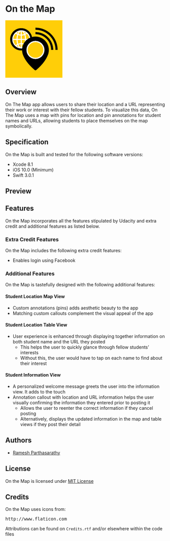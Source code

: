# On the Map
![Alt Text](https://github.com/Ramesh-P/on-the-map/blob/master/On%20the%20Map/Assets.xcassets/AppIcon.appiconset/Icon-60%403x.png)
## Overview
On The Map app allows users to share their location and a URL representing their work or interest with their fellow students. To visualize this data, On The Map uses a map with pins for location and pin annotations for student names and URLs, allowing students to place themselves on the map symbolically.
## Specification
On the Map is built and tested for the following software versions:
* Xcode 8.1
* iOS 10.0 (Minimum)
* Swift 3.0.1 
## Preview

## Features
On the Map incorporates all the features stipulated by Udacity and extra credit and additional features as listed below.
### Extra Credit Features
On the Map includes the following extra credit features:
* Enables login using Facebook
### Additional Features
On the Map is tastefully designed with the following additional features:
#### Student Location Map View
* Custom annotations (pins) adds aesthetic beauty to the app
* Matching custom callouts complement the visual appeal of the app
#### Student Location Table View
* User experience is enhanced through displaying together information on both student name and the URL they posted
  * This helps the user to quickly glance through fellow students’ interests
  * Without this, the user would have to tap on each name to find about their interest
#### Student Information View
* A personalized welcome message greets the user into the information view. It adds to the touch
* Annotation callout with location and URL information helps the user visually confirming the information they entered prior to posting it
  * Allows the user to reenter the correct information if they cancel posting
  * Alternatively, displays the updated information in the map and table views if they post their detail
## Authors
* [Ramesh Parthasarathy](mailto:msg.rameshp@gmail.com)
## License
On the Map is licensed under [MIT License](https://github.com/Ramesh-P/on-the-map/blob/master/LICENSE)
## Credits
On the Map uses icons from:
<pre>http://www.flaticon.com</pre>
Attributions can be found on `Credits.rtf` and/or elsewhere within the code files
